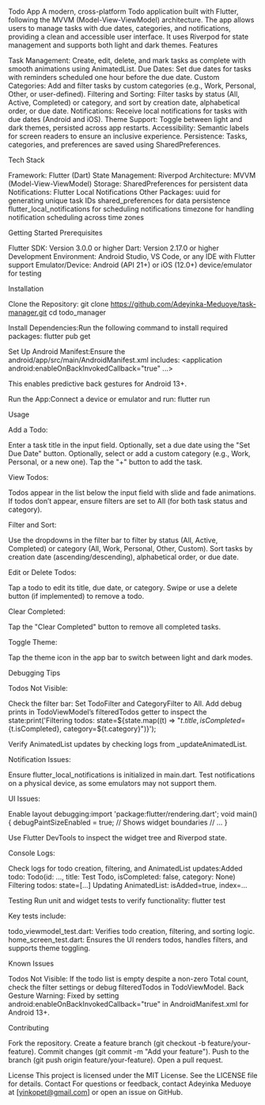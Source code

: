Todo App
A modern, cross-platform Todo application built with Flutter, following the MVVM (Model-View-ViewModel) architecture. The app allows users to manage tasks with due dates, categories, and notifications, providing a clean and accessible user interface. It uses Riverpod for state management and supports both light and dark themes.
Features

Task Management: Create, edit, delete, and mark tasks as complete with smooth animations using AnimatedList.
Due Dates: Set due dates for tasks with reminders scheduled one hour before the due date.
Custom Categories: Add and filter tasks by custom categories (e.g., Work, Personal, Other, or user-defined).
Filtering and Sorting: Filter tasks by status (All, Active, Completed) or category, and sort by creation date, alphabetical order, or due date.
Notifications: Receive local notifications for tasks with due dates (Android and iOS).
Theme Support: Toggle between light and dark themes, persisted across app restarts.
Accessibility: Semantic labels for screen readers to ensure an inclusive experience.
Persistence: Tasks, categories, and preferences are saved using SharedPreferences.

Tech Stack

Framework: Flutter (Dart)
State Management: Riverpod
Architecture: MVVM (Model-View-ViewModel)
Storage: SharedPreferences for persistent data
Notifications: Flutter Local Notifications
Other Packages:
uuid for generating unique task IDs
shared_preferences for data persistence
flutter_local_notifications for scheduling notifications
timezone for handling notification scheduling across time zones



Getting Started
Prerequisites

Flutter SDK: Version 3.0.0 or higher
Dart: Version 2.17.0 or higher
Development Environment: Android Studio, VS Code, or any IDE with Flutter support
Emulator/Device: Android (API 21+) or iOS (12.0+) device/emulator for testing

Installation

Clone the Repository:
git clone https://github.com/Adeyinka-Meduoye/task-manager.git
cd todo_manager


Install Dependencies:Run the following command to install required packages:
flutter pub get


Set Up Android Manifest:Ensure the android/app/src/main/AndroidManifest.xml includes:
<application
    android:enableOnBackInvokedCallback="true"
    ...>

This enables predictive back gestures for Android 13+.

Run the App:Connect a device or emulator and run:
flutter run

Usage

Add a Todo:

Enter a task title in the input field.
Optionally, set a due date using the "Set Due Date" button.
Optionally, select or add a custom category (e.g., Work, Personal, or a new one).
Tap the "+" button to add the task.


View Todos:

Todos appear in the list below the input field with slide and fade animations.
If todos don’t appear, ensure filters are set to All (for both task status and category).


Filter and Sort:

Use the dropdowns in the filter bar to filter by status (All, Active, Completed) or category (All, Work, Personal, Other, Custom).
Sort tasks by creation date (ascending/descending), alphabetical order, or due date.


Edit or Delete Todos:

Tap a todo to edit its title, due date, or category.
Swipe or use a delete button (if implemented) to remove a todo.


Clear Completed:

Tap the "Clear Completed" button to remove all completed tasks.


Toggle Theme:

Tap the theme icon in the app bar to switch between light and dark modes.



Debugging Tips

Todos Not Visible:

Check the filter bar: Set TodoFilter and CategoryFilter to All.
Add debug prints in TodoViewModel’s filteredTodos getter to inspect the state:print('Filtering todos: state=${state.map((t) => "${t.title}, isCompleted=${t.isCompleted}, category=${t.category}")}');


Verify AnimatedList updates by checking logs from _updateAnimatedList.


Notification Issues:

Ensure flutter_local_notifications is initialized in main.dart.
Test notifications on a physical device, as some emulators may not support them.


UI Issues:

Enable layout debugging:import 'package:flutter/rendering.dart';
void main() {
  debugPaintSizeEnabled = true; // Shows widget boundaries
  // ...
}


Use Flutter DevTools to inspect the widget tree and Riverpod state.


Console Logs:

Check logs for todo creation, filtering, and AnimatedList updates:Added todo: Todo(id: ..., title: Test Todo, isCompleted: false, category: None)
Filtering todos: state=[...]
Updating AnimatedList: isAdded=true, index=...





Testing
Run unit and widget tests to verify functionality:
flutter test

Key tests include:

todo_viewmodel_test.dart: Verifies todo creation, filtering, and sorting logic.
home_screen_test.dart: Ensures the UI renders todos, handles filters, and supports theme toggling.

Known Issues

Todos Not Visible: If the todo list is empty despite a non-zero Total count, check the filter settings or debug filteredTodos in TodoViewModel.
Back Gesture Warning: Fixed by setting android:enableOnBackInvokedCallback="true" in AndroidManifest.xml for Android 13+.

Contributing

Fork the repository.
Create a feature branch (git checkout -b feature/your-feature).
Commit changes (git commit -m "Add your feature").
Push to the branch (git push origin feature/your-feature).
Open a pull request.

License
This project is licensed under the MIT License. See the LICENSE file for details.
Contact
For questions or feedback, contact Adeyinka Meduoye at [yinkopet@gmail.com] or open an issue on GitHub.